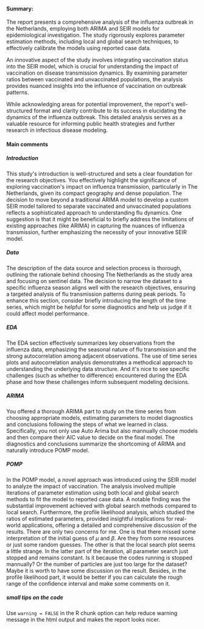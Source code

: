 #### Summary:

The report presents a comprehensive analysis of the influenza outbreak in the Netherlands, employing both ARIMA and SEIR models for epidemiological investigation. The study rigorously explores parameter estimation methods, including local and global search techniques, to effectively calibrate the models using reported case data.

An innovative aspect of the study involves integrating vaccination status into the SEIR model, which is crucial for understanding the impact of vaccination on disease transmission dynamics. By examining parameter ratios between vaccinated and unvaccinated populations, the analysis provides nuanced insights into the influence of vaccination on outbreak patterns.

While acknowledging areas for potential improvement, the report's well-structured format and clarity contribute to its success in elucidating the dynamics of the influenza outbreak. This detailed analysis serves as a valuable resource for informing public health strategies and further research in infectious disease modeling.

#### Main comments

##### Introduction

This study's introduction is well-structured and sets a clear foundation for the research objectives. You effectively highlight the significance of exploring vaccination's impact on influenza transmission, particularly in The Netherlands, given its compact geography and dense population. The decision to move beyond a traditional ARIMA model to develop a custom SEIR model tailored to separate vaccinated and unvaccinated populations reflects a sophisticated approach to understanding flu dynamics. One suggestion is that it might be beneficial to briefly address the limitations of existing approaches (like ARIMA) in capturing the nuances of influenza transmission, further emphasizing the necessity of your innovative SEIR model.

##### Data

The description of the data source and selection process is thorough, outlining the rationale behind choosing The Netherlands as the study area and focusing on sentinel data. The decision to narrow the dataset to a specific influenza season aligns well with the research objectives, ensuring a targeted analysis of flu transmission patterns during peak periods. To enhance this section, consider briefly introducing the length of the time series, which might be helpful for some diagnostics and help us judge if it could affect model performance.

##### EDA

The EDA section effectively summarizes key observations from the influenza data, emphasizing the seasonal nature of flu transmission and the strong autocorrelation among adjacent observations. The use of time series plots and autocorrelation analysis demonstrates a methodical approach to understanding the underlying data structure. And it's nice to see specific challenges (such as whether to difference) encountered during the EDA phase and how these challenges inform subsequent modeling decisions. 

##### ARIMA

You offered a thorough ARIMA part to study on the time series from choosing appropriate models, estimating parameters to model diagnostics and conclusions following the steps of what we learned in class. Specifically, you not only use Auto Arima but also mannually choose models and then compare their AIC value to decide on the final model. The diagnostics and conclusions summarize the shortcoming of ARIMA and naturally introduce POMP model.

##### POMP

In the POMP model, a novel approach was introduced using the SEIR model to analyze the impact of vaccination. The analysis involved multiple iterations of parameter estimation using both local and global search methods to fit the model to reported case data. A notable finding was the substantial improvement achieved with global search methods compared to local search. Furthermore, the profile likelihood analysis, which studied the ratios of estimated parameters, provided insightful implications for real-world applications, offering a detailed and comprehensive discussion of the results. There are only two concerns for me. One is that there missed some interpretation of the initial guess of $\mu$ and $\beta$​.  Are they from some resources or just some random guesses. The other is that the local search plot seems a little strange. In the latter part of the iteration, all parameter search just stopped and remains constant. Is it because the codes running is stopped mannually? Or the number of particles are just too large for the dataset? Maybe it is worth to have some discussion on the result. Besides, in the profile likelihood part, it would be better if you can calculate the rough range of the confidence interval and make some comments on it.

##### small tips on the code

Use `warning = FALSE` in the R chunk option can help reduce warning message in the html output and makes the report looks nicer.

